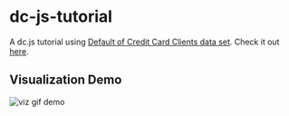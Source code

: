# dc-js-tutorial

A dc.js tutorial using 
[Default of Credit Card Clients data set](http://archive.ics.uci.edu/ml/datasets/default+of+credit+card+clients).
Check it out [here](https://exp0nge.github.io/dc-js-tutorial/).

## Visualization Demo

![viz gif demo](https://raw.githubusercontent.com/exp0nge/dc-js-tutorial/master/static/img/viz-demo.gif)
